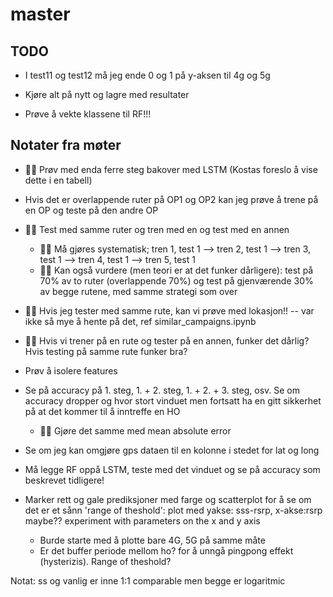 # master



## TODO
* I test11 og test12 må jeg ende 0 og 1 på y-aksen til 4g og 5g
* Kjøre alt på nytt og lagre med resultater

* Prøve å vekte klassene til RF!!!


## Notater fra møter
* 👊🏼 Prøv med enda ferre steg bakover med LSTM (Kostas foreslo å vise dette i en tabell)

* Hvis det er overlappende ruter på OP1 og OP2 kan jeg prøve å trene på en OP og teste på den andre OP

* 👊🏼 Test med samme ruter og tren med en og test med en annen
    - 👊🏼 Må gjøres systematisk; tren 1, test 1 --> tren 2, test 1 --> tren 3, test 1 --> tren 4, test 1 --> tren 5, test 1
    - 👊🏼 Kan også vurdere (men teori er at det funker dårligere): test på 70% av to ruter (overlappende 70%) og test på gjenværende 30% av begge rutene, med samme strategi som over

* 👊🏼 Hvis jeg tester med samme rute, kan vi prøve med lokasjon!! -- var ikke så mye å hente på det, ref similar_campaigns.ipynb

* 👊🏼 Hvis vi trener på en rute og tester på en annen, funker det dårlig? Hvis testing på samme rute funker bra?


* Prøv å isolere features

* Se på accuracy på 1. steg, 1. + 2. steg, 1. + 2. + 3. steg, osv. Se om accuracy dropper og hvor stort vinduet men fortsatt ha en gitt sikkerhet på at det kommer til å inntreffe en HO
    - 👊🏼 Gjøre det samme med mean absolute error

* Se om jeg kan omgjøre gps dataen til en kolonne i stedet for lat og long

* Må legge RF oppå LSTM, teste med det vinduet og se på accuracy som beskrevet tidligere!


* Marker rett og gale prediksjoner med farge og scatterplot for å se om det er et sånn 'range of theshold': plot med yakse: sss-rsrp, x-akse:rsrp maybe?? experiment with parameters on the x and y axis
    - Burde starte med å plotte bare 4G, 5G på samme måte
    - Er det buffer periode mellom ho? for å unngå pingpong effekt (hysterizis). Range of theshold?




Notat: ss og vanlig er inne 1:1 comparable men begge er logaritmic
